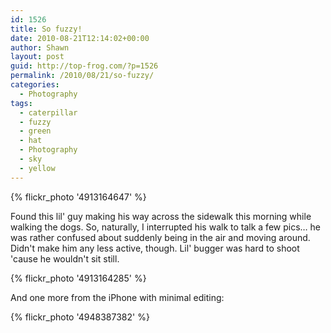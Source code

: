 ```yaml
---
id: 1526
title: So fuzzy!
date: 2010-08-21T12:14:02+00:00
author: Shawn
layout: post
guid: http://top-frog.com/?p=1526
permalink: /2010/08/21/so-fuzzy/
categories:
  - Photography
tags:
  - caterpillar
  - fuzzy
  - green
  - hat
  - Photography
  - sky
  - yellow
---
```

{% flickr_photo '4913164647' %}

Found this lil' guy making his way across the sidewalk this morning while walking the dogs. So, naturally, I interrupted his walk to talk a few pics… he was rather confused about suddenly being in the air and moving around. Didn't make him any less active, though. Lil' bugger was hard to shoot 'cause he wouldn't sit still.

{% flickr_photo '4913164285' %}

And one more from the iPhone with minimal editing:

{% flickr_photo '4948387382' %}